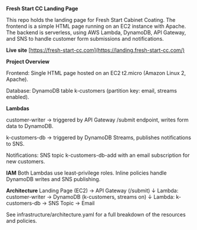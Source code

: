 **Fresh Start CC Landing Page**

This repo holds the landing page for Fresh Start Cabinet Coating. The frontend is a simple HTML page running on an EC2 instance with Apache. The backend is serverless, using AWS Lambda, DynamoDB, API Gateway, and SNS to handle customer form submissions and notifications.


**Live site** 
[https://fresh-start-cc.com](https://landing.fresh-start-cc.com/)


**Project Overview**

Frontend: Single HTML page hosted on an EC2 t2.micro (Amazon Linux 2, Apache).

Database: DynamoDB table k-customers (partition key: email, streams enabled).


**Lambdas**

customer-writer → triggered by API Gateway /submit endpoint, writes form data to DynamoDB.

k-customers-db → triggered by DynamoDB Streams, publishes notifications to SNS.

Notifications: SNS topic k-customers-db-add with an email subscription for new customers.


**IAM** 
Both Lambdas use least-privilege roles. Inline policies handle DynamoDB writes and SNS publishing.


**Architecture**
Landing Page (EC2) → API Gateway (/submit)
        ↓
Lambda: customer-writer → DynamoDB (k-customers, streams on)
                                      ↓
                      Lambda: k-customers-db → SNS Topic → Email


See infrastructure/architecture.yaml
 for a full breakdown of the resources and policies.


